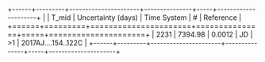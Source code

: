 +------+---------+----------------------+---------------+-----+---------------------+
|      |   T_mid |   Uncertainty (days) | Time System   | #   | Reference           |
+======+=========+======================+===============+=====+=====================+
| 2231 | 7394.98 |               0.0012 | JD            | >1  | 2017AJ....154..122C |
+------+---------+----------------------+---------------+-----+---------------------+